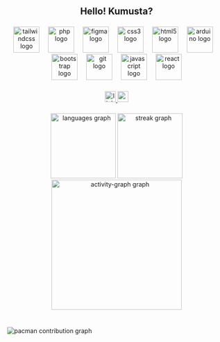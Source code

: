 <h2 align="center">Hello! Kumusta?</h2>

###

<div align="center">
  <img src="https://skillicons.dev/icons?i=tailwind" height="60" alt="tailwindcss logo"  />
  <img width="12" />
  <img src="https://skillicons.dev/icons?i=php" height="60" alt="php logo"  />
  <img width="12" />
  <img src="https://skillicons.dev/icons?i=figma" height="60" alt="figma logo"  />
  <img width="12" />
  <img src="https://skillicons.dev/icons?i=css" height="60" alt="css3 logo"  />
  <img width="12" />
  <img src="https://skillicons.dev/icons?i=html" height="60" alt="html5 logo"  />
  <img width="12" />
  <img src="https://skillicons.dev/icons?i=arduino" height="60" alt="arduino logo"  />
  <img width="12" />
  <img src="https://skillicons.dev/icons?i=bootstrap" height="60" alt="bootstrap logo"  />
  <img width="12" />
  <img src="https://skillicons.dev/icons?i=git" height="60" alt="git logo"  />
  <img width="12" />
  <img src="https://skillicons.dev/icons?i=js" height="60" alt="javascript logo"  />
  <img width="12" />
  <img src="https://skillicons.dev/icons?i=react" height="60" alt="react logo"  />
</div>

###

<div align="center" >
  <a href = "https://www.linkedin.com/in/yoshiyuki-canoy-2136872a2" target="_blank">
  <img src="https://img.shields.io/static/v1?message=LinkedIn&logo=linkedin&label=&color=0077B5&logoColor=white&labelColor=&style=for-the-badge" height="25" alt="linkedin logo"  />
  </a>
  
  <a href="mailto:canoy.yoshiyuki@gmail.com" target="_blank">
  <img src="https://img.shields.io/static/v1?message=Gmail&logo=gmail&label=&color=D14836&logoColor=white&labelColor=&style=for-the-badge" height="25" alt="gmail logo" />
</a>
</div>

###

<div align="center">
  <img src="https://github-readme-stats.vercel.app/api/top-langs?username=YSHCNY&locale=en&hide_title=false&layout=compact&card_width=320&langs_count=5&theme=dracula&hide_border=false&order=2" height="150" alt="languages graph"  />
  <img src="https://streak-stats.demolab.com?user=YSHCNY&locale=en&mode=daily&theme=dracula&hide_border=false&border_radius=5&order=3" height="150" alt="streak graph"  />
  <img src="https://github-readme-activity-graph.vercel.app/graph?username=YSHCNY&radius=16&theme=dracula&area=true&order=5" height="300" alt="activity-graph graph"  />
</div>

###

<br clear="both">

<picture>
  <source media="(prefers-color-scheme: dark)" srcset="https://raw.githubusercontent.com/YSHCNY/YSHCNY/output/pacman-contribution-graph-dark.svg">
  <source media="(prefers-color-scheme: light)" srcset="https://raw.githubusercontent.com/YSHCNY/YSHCNY/output/pacman-contribution-graph.svg">
  <img alt="pacman contribution graph" src="https://raw.githubusercontent.com/YSHCNY/YSHCNY/output/pacman-contribution-graph.svg">
</picture>

###

